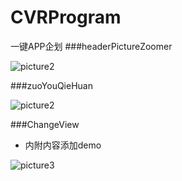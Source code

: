 # CVRProgram
一键APP企划
###headerPictureZoomer

![picture2](http://ww3.sinaimg.cn/mw690/be3cd04agw1f4jfxr3u8ng208o0dtu0x.gif)

###zuoYouQieHuan 

![picture2](http://ww1.sinaimg.cn/mw690/be3cd04agw1f4jfxfyp3dg208o0dte84.gif)

###ChangeView

* 内附内容添加demo

![picture3](http://ww1.sinaimg.cn/mw690/be3cd04agw1f4ke7j8v54g208o0fv4af.gif)
